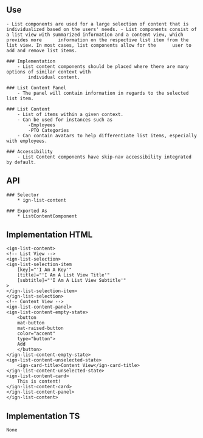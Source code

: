 ## Use
    - List components are used for a large selection of content that is individualized based on the users' needs. - List components consist of a list view with summarized information and a content view, which provides more      information on the respective list item from the list view. In most cases, list components allow for the      user to add and remove list items.

    ### Implementation
        - List content components should be placed where there are many options of similar context with
            individual content.

    ### List Content Panel
        - The panel will contain information in regards to the selected list item.

    ### List Content
        - List of items within a given context.
        - Can be used for instances such as
            -Employees
            -PTO Categories
        - Can contain avatars to help differentiate list items, especially with employees.

    ### Accessibility
        - List Content components have skip-nav accessibility integrated by default. 


## API
    ### Selector
        * ign-list-content
    
    ### Exported As 
        * ListContentComponent


## Implementation HTML
    <ign-list-content>
    <!-- List View -->
    <ign-list-selection>
    <ign-list-selection-item
        [key]="'I Am A Key'"
        [title]="'I Am A List View Title'"
        [subtitle]="'I Am A List View Subtitle'"
    >
    </ign-list-selection-item>
    </ign-list-selection>
    <!-- Content View -->
    <ign-list-content-panel>
    <ign-list-content-empty-state>
        <button
        mat-button
        mat-raised-button
        color="accent"
        type="button">
        Add
        </button>
    </ign-list-content-empty-state>
    <ign-list-content-unselected-state>
        <ign-card-title>Content View</ign-card-title>
    </ign-list-content-unselected-state>
    <ign-list-content-card>
        This is content!
    </ign-list-content-card>
    </ign-list-content-panel>
    </ign-list-content>


 ## Implementation TS
    None